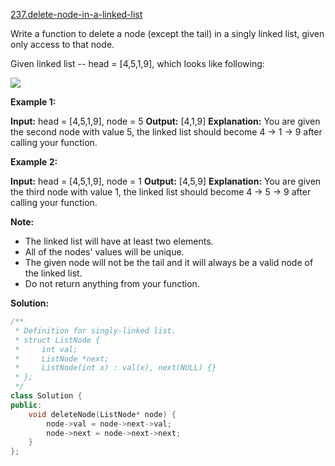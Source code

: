 [237.delete-node-in-a-linked-list](https://leetcode.com/problems/delete-node-in-a-linked-list/)  

Write a function to delete a node (except the tail) in a singly linked list, given only access to that node.

Given linked list -- head = \[4,5,1,9\], which looks like following:

![](https://assets.leetcode.com/uploads/2018/12/28/237_example.png)

**Example 1:**

**Input:** head = \[4,5,1,9\], node = 5
**Output:** \[4,1,9\]
**Explanation:** You are given the second node with value 5, the linked list should become 4 -> 1 -> 9 after calling your function.

**Example 2:**

**Input:** head = \[4,5,1,9\], node = 1
**Output:** \[4,5,9\]
**Explanation:** You are given the third node with value 1, the linked list should become 4 -> 5 -> 9 after calling your function.

**Note:**

*   The linked list will have at least two elements.
*   All of the nodes' values will be unique.
*   The given node will not be the tail and it will always be a valid node of the linked list.
*   Do not return anything from your function.  



**Solution:**  

```cpp
/**
 * Definition for singly-linked list.
 * struct ListNode {
 *     int val;
 *     ListNode *next;
 *     ListNode(int x) : val(x), next(NULL) {}
 * };
 */
class Solution {
public:
    void deleteNode(ListNode* node) {
        node->val = node->next->val;
        node->next = node->next->next;
    }
};
```
      